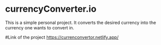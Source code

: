 # currencyConverter.io

This is a simple personal project.
It converts the desired currency into the currency one wants to convert in.

#Link of the project
https://currenconvertor.netlify.app/
